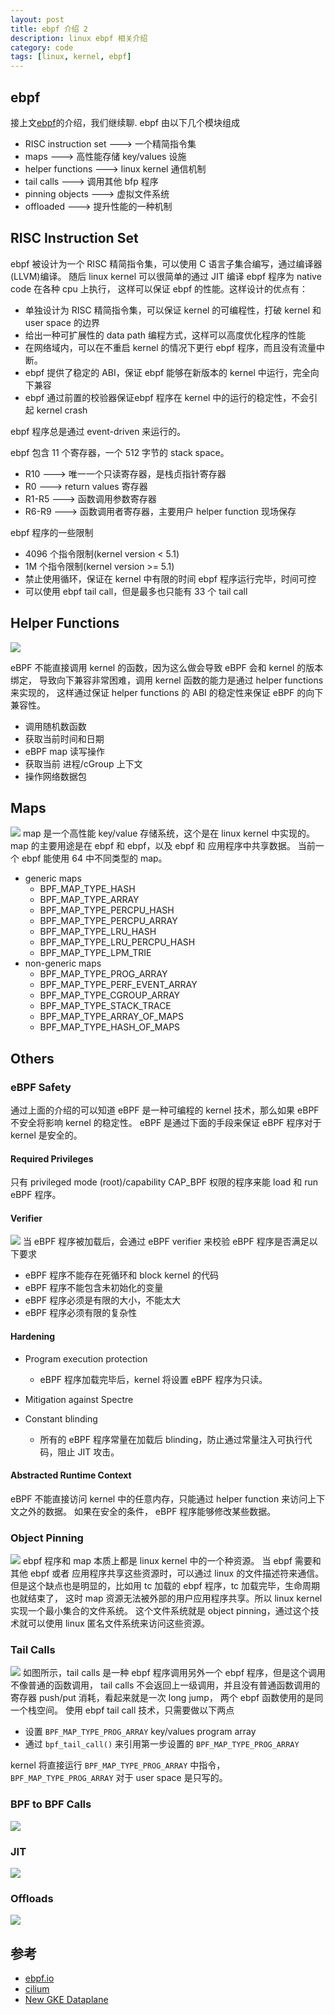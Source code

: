 ```yaml
---
layout: post
title: ebpf 介绍 2
description: linux ebpf 相关介绍
category: code
tags: [linux, kernel, ebpf]
---
```


## ebpf
接上文[ebpf](/2021/04/01/ebpf-introduction-1)的介绍，我们继续聊.
ebpf 由以下几个模块组成

- RISC instruction set ---> 一个精简指令集
- maps ---> 高性能存储 key/values 设施
- helper functions ---> linux kernel 通信机制
- tail calls ---> 调用其他 bfp 程序
- pinning objects ---> 虚拟文件系统
- offloaded  ---> 提升性能的一种机制

## RISC Instruction Set
ebpf 被设计为一个 RISC 精简指令集，可以使用 C 语言子集合编写，通过编译器(LLVM)编译。
随后 linux kernel 可以很简单的通过 JIT 编译 ebpf 程序为 native code 在各种 cpu 上执行，
这样可以保证 ebpf 的性能。这样设计的优点有：

- 单独设计为 RISC 精简指令集，可以保证 kernel 的可编程性，打破 kernel 和 user space 的边界
- 给出一种可扩展性的 data path 编程方式，这样可以高度优化程序的性能
- 在网络域内，可以在不重启 kernel 的情况下更行 ebpf 程序，而且没有流量中断。
- ebpf 提供了稳定的 ABI，保证 ebpf 能够在新版本的 kernel 中运行，完全向下兼容
- ebpf 通过前置的校验器保证ebpf 程序在 kernel 中的运行的稳定性，不会引起 kernel crash

ebpf 程序总是通过 event-driven 来运行的。

ebpf 包含 11 个寄存器，一个 512 字节的 stack space。

- R10  ---> 唯一一个只读寄存器，是栈贞指针寄存器
- R0   ---> return values 寄存器
- R1-R5 ---> 函数调用参数寄存器
- R6-R9 ---> 函数调用者寄存器，主要用户 helper function 现场保存

ebpf 程序的一些限制

- 4096 个指令限制(kernel version < 5.1)
- 1M 个指令限制(kernel version >= 5.1)
- 禁止使用循环，保证在 kernel 中有限的时间 ebpf 程序运行完毕，时间可控
- 可以使用 ebpf tail call，但是最多也只能有 33 个 tail call

## Helper Functions
![](/images/ebpf/ebpf_helper-6e18b76323d8520107fab90c033edaf4.png)

eBPF 不能直接调用 kernel 的函数，因为这么做会导致 eBPF 会和 kernel 的版本绑定，
导致向下兼容非常困难，调用 kernel 函数的能力是通过 helper functions 来实现的，
这样通过保证 helper functions 的 ABI 的稳定性来保证 eBPF 的向下兼容性。

- 调用随机数函数 
- 获取当前时间和日期
- eBPF map 读写操作
- 获取当前 进程/cGroup 上下文
- 操作网络数据包

## Maps
![](/images/ebpf/ebpf_map_architecture-e7909dc59d2b139b77f901fce04f60a1.png)
map 是一个高性能 key/value 存储系统，这个是在 linux kernel 中实现的。
map 的主要用途是在 ebpf 和 ebpf，以及 ebpf 和 应用程序中共享数据。
当前一个 ebpf 能使用 64 中不同类型的 map。

- generic maps
  - BPF_MAP_TYPE_HASH
  - BPF_MAP_TYPE_ARRAY 
  - BPF_MAP_TYPE_PERCPU_HASH
  - BPF_MAP_TYPE_PERCPU_ARRAY
  - BPF_MAP_TYPE_LRU_HASH
  - BPF_MAP_TYPE_LRU_PERCPU_HASH
  - BPF_MAP_TYPE_LPM_TRIE
- non-generic maps
  - BPF_MAP_TYPE_PROG_ARRAY
  - BPF_MAP_TYPE_PERF_EVENT_ARRAY
  - BPF_MAP_TYPE_CGROUP_ARRAY
  - BPF_MAP_TYPE_STACK_TRACE
  - BPF_MAP_TYPE_ARRAY_OF_MAPS
  - BPF_MAP_TYPE_HASH_OF_MAPS

## Others

### eBPF Safety
通过上面的介绍的可以知道 eBPF 是一种可编程的 kernel 技术，那么如果 eBPF 不安全将影响 kernel 的稳定性。
eBPF 是通过下面的手段来保证 eBPF 程序对于 kernel 是安全的。
#### Required Privileges
只有  privileged mode (root)/capability CAP_BPF 权限的程序来能 load 和 run eBPF 程序。
#### Verifier
![](/images/ebpf/ebpf_loader-7eec5ccd8f6fbaf055256da4910acd5a.png)
当 eBPF 程序被加载后，会通过 eBPF verifier 来校验 eBPF 程序是否满足以下要求

- eBPF 程序不能存在死循环和 block kernel 的代码
- eBPF 程序不能包含未初始化的变量
- eBPF 程序必须是有限的大小，不能太大
- eBPF 程序必须有限的复杂性

#### Hardening

- Program execution protection
  * eBPF 程序加载完毕后，kernel 将设置 eBPF 程序为只读。
- Mitigation against Spectre
  
- Constant blinding
  * 所有的 eBPF 程序常量在加载后 blinding，防止通过常量注入可执行代码，阻止 JIT 攻击。

#### Abstracted Runtime Context
eBPF 不能直接访问 kernel 中的任意内存，只能通过 helper function 来访问上下文之外的数据。
如果在安全的条件， eBPF 程序能够修改某些数据。

### Object Pinning
![](/images/ebpf/bpf_fs.png)
ebpf 程序和 map 本质上都是 linux kernel 中的一个种资源。
当 ebpf 需要和其他 ebpf 或者 应用程序共享这些资源时，可以通过 linux 的文件描述符来通信。
但是这个缺点也是明显的，比如用 tc 加载的 ebpf 程序，tc 加载完毕，生命周期也就结束了，
这时 map 资源无法被外部的用户应用程序共享。所以 linux kernel 实现一个最小集合的文件系统。
这个文件系统就是 object pinning，通过这个技术就可以使用 linux 匿名文件系统来访问这些资源。

### Tail Calls
![](/images/ebpf/ebpf_tailcall-106a9d37e6b2b88e24b923d96e852dd5.png)
如图所示，tail calls 是一种 ebpf 程序调用另外一个 ebpf 程序，但是这个调用不像普通的函数调用，
tail calls 不会返回上一级调用，并且没有普通函数调用的寄存器 push/put 消耗，看起来就是一次 long jump，
两个 ebpf 函数使用的是同一个栈空间。
使用 ebpf tail call 技术，只需要做以下两点

- 设置 `BPF_MAP_TYPE_PROG_ARRAY` key/values program array
- 通过 `bpf_tail_call()` 来引用第一步设置的 `BPF_MAP_TYPE_PROG_ARRAY`

kernel 将直接运行 `BPF_MAP_TYPE_PROG_ARRAY` 中指令，`BPF_MAP_TYPE_PROG_ARRAY` 对于 user space 是只写的。

### BPF to BPF Calls
![](/images/ebpf/bpf_call.png)

### JIT
![](/images/ebpf/bpf_jit.png)

### Offloads
![](/images/ebpf/bpf_offload.png)


## 参考
- [ebpf.io](https://ebpf.io/)
- [cilium](https://docs.cilium.io/en/stable/bpf/)
- [New GKE Dataplane](https://cloud.google.com/blog/products/containers-kubernetes/bringing-ebpf-and-cilium-to-google-kubernetes-engine)


[-10]:    http://hushi55.github.io/  "-10"
